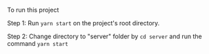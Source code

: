 To run this project

Step 1: Run `yarn start` on the project's root directory.

Step 2: Change directory to "server" folder by `cd server` and run the command `yarn start`